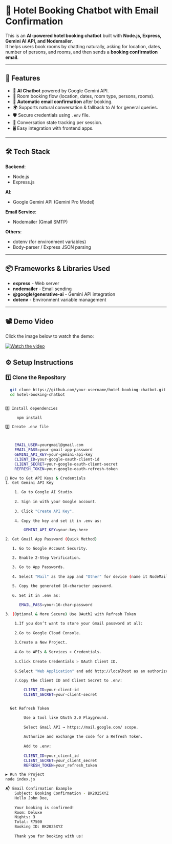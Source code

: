 # 🏨 Hotel Booking Chatbot with Email Confirmation

This is an **AI-powered hotel booking chatbot** built with **Node.js, Express, Gemini AI API, and Nodemailer**.  
It helps users book rooms by chatting naturally, asking for location, dates, number of persons, and rooms, and then sends a **booking confirmation email**.

---

## 🚀 Features

- 💬 **AI Chatbot** powered by Google Gemini API.
- 🏨 Room booking flow (location, dates, room type, persons, rooms).
- 📧 **Automatic email confirmation** after booking.
- 🌍 Supports natural conversation & fallback to AI for general queries.
- 🛡 Secure credentials using `.env` file.
- 🔄 Conversation state tracking per session.
- 🖥 Easy integration with frontend apps.

---

## 🛠 Tech Stack

**Backend**:
- Node.js
- Express.js

**AI**:
- Google Gemini API (Gemini Pro Model)

**Email Service**:
- Nodemailer (Gmail SMTP)

**Others**:
- dotenv (for environment variables)
- Body-parser / Express JSON parsing

---

## 📦 Frameworks & Libraries Used

- **express** - Web server
- **nodemailer** - Email sending
- **@google/generative-ai** - Gemini API integration
- **dotenv** - Environment variable management

---

## 📽 Demo Video

Click the image below to watch the demo:

[![Watch the video](https://img.icons8.com/color/96/000000/play--v1.png)](./WhatsApp%20Video%202025-08-15%20at%2014.53.25_32c8f916.mp4)


## ⚙️ Setup Instructions

### 1️⃣ Clone the Repository
```bash
  git clone https://github.com/your-username/hotel-booking-chatbot.git
  cd hotel-booking-chatbot


2️⃣ Install dependencies

     npm install

3️⃣ Create .env file



    EMAIL_USER=yourgmail@gmail.com
    EMAIL_PASS=your-gmail-app-password
    GEMINI_API_KEY=your-gemini-api-key
    CLIENT_ID=your-google-oauth-client-id
    CLIENT_SECRET=your-google-oauth-client-secret
    REFRESH_TOKEN=your-google-oauth-refresh-token

🔑 How to Get API Keys & Credentials
1. Get Gemini API Key

    1. Go to Google AI Studio.
    
    2. Sign in with your Google account.
    
    3. Click "Create API Key".
    
    4. Copy the key and set it in .env as:

        GEMINI_API_KEY=your-key-here

2. Get Gmail App Password (Quick Method)

   1. Go to Google Account Security.

   2. Enable 2-Step Verification.

   3. Go to App Passwords.
    
   4. Select "Mail" as the app and "Other" for device (name it NodeMailer).
    
   5. Copy the generated 16-character password.
    
   6. Set it in .env as:

      EMAIL_PASS=your-16-char-password

3. (Optional & More Secure) Use OAuth2 with Refresh Token

    1.If you don’t want to store your Gmail password at all:
    
    2.Go to Google Cloud Console.
    
    3.Create a New Project.
    
    4.Go to APIs & Services > Credentials.
    
    5.Click Create Credentials > OAuth Client ID.
    
    6.Select "Web Application" and add http://localhost as an authorized redirect URI.
    
    7.Copy the Client ID and Client Secret to .env:

        CLIENT_ID=your-client-id
        CLIENT_SECRET=your-client-secret


  Get Refresh Token

        Use a tool like OAuth 2.0 Playground.
        
        Select Gmail API → https://mail.google.com/ scope.
        
        Authorize and exchange the code for a Refresh Token.
        
        Add to .env:
        
        CLIENT_ID=your_client_id
        CLIENT_SECRET=your_client_secret
        REFRESH_TOKEN=your_refresh_token

▶️ Run the Project
node index.js

📬 Email Confirmation Example
    Subject: Booking Confirmation - BK2025XYZ
    Hello John Doe,
    
    Your booking is confirmed!
    Room: Deluxe
    Nights: 3
    Total: ₹7500
    Booking ID: BK2025XYZ
    
    Thank you for booking with us!



